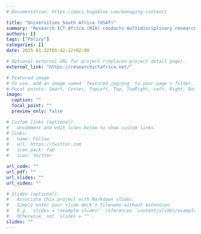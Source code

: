 ```yaml
---
# Documentation: https://docs.hugoblox.com/managing-content/

title: "Universities South Africa (USAf)" 
summary: "Research ICT Africa (RIA) conducts multidisciplinary research on digital governance, policy and regulation that facilitates evidence-based and informed policy making for improved access, use and application of digital technologies for social and economic development in Africa."
authors: []
tags: ["Policy"]
categories: []
date: 2025-01-22T05:42:12+02:00

# Optional external URL for project (replaces project detail page).
external_link: "https://researchictafrica.net/"

# Featured image
# To use, add an image named `featured.jpg/png` to your page's folder.
# Focal points: Smart, Center, TopLeft, Top, TopRight, Left, Right, BottomLeft, Bottom, BottomRight.
image:
  caption: ""
  focal_point: ""
  preview_only: false

# Custom links (optional).
#   Uncomment and edit lines below to show custom links.
# links:
# - name: Follow
#   url: https://twitter.com
#   icon_pack: fab
#   icon: twitter

url_code: ""
url_pdf: ""
url_slides: ""
url_video: ""

# Slides (optional).
#   Associate this project with Markdown slides.
#   Simply enter your slide deck's filename without extension.
#   E.g. `slides = "example-slides"` references `content/slides/example-slides.md`.
#   Otherwise, set `slides = ""`.
slides: ""
---
```

